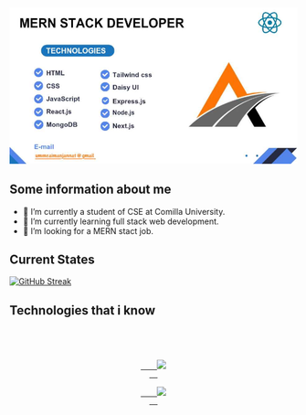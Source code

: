 

[![The San Juan Mountains are beautiful!](/assets/banner.jpg "San Juan Mountains")](https://ibb.co/yhkC7qk)




## Some information about me

- 🔭 I’m currently a student of CSE at Comilla University.
- 🌱 I’m currently learning full stack web development.
- 🤔 I’m looking for a MERN stact job.

## Current States

   [![GitHub Streak](https://github-readme-streak-stats.herokuapp.com?user=Aiman-Jannat&theme=transparent&border_radius=5.9&date_format=M%20j%5B%2C%20Y%5D)](https://git.io/streak-stats) 



## Technologies that i know

<code>
<p align="center">
  <a  href="https://skillicons.dev">
    <img src="https://skillicons.dev/icons?i=c,cpp,html,css,js,react,mongo," />
  </a>
  <a href="https://skillicons.dev">
    <img src="https://skillicons.dev/icons?i=tailwind,express,firebase,nodejs,nextjs,python" />
  </a>
</p>
</code>
